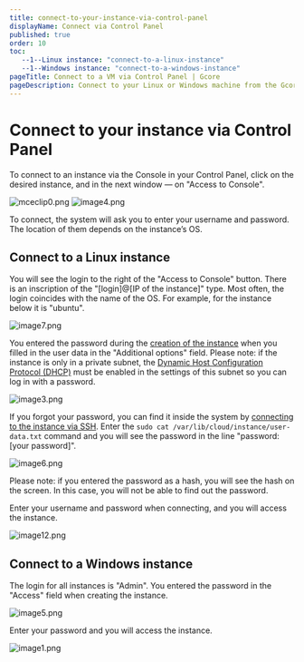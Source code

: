 ```yaml
---
title: connect-to-your-instance-via-control-panel
displayName: Connect via Control Panel
published: true
order: 10
toc:
   --1--Linux instance: "connect-to-a-linux-instance"
   --1--Windows instance: "connect-to-a-windows-instance"
pageTitle: Connect to a VM via Control Panel | Gcore
pageDescription: Connect to your Linux or Windows machine from the Gcore Control Panel
---
```

# Connect to your instance via Control Panel

To connect to an instance via the Console in your Control Panel, click on the desired instance, and in the next window — on "Access to Console".

<media-gallery>
<img src="https://assets.gcore.pro/docs/cloud/virtual-instances/connect/connect-to-your-instance-via-control-panel/mceclip0.png" alt="mceclip0.png">

<img src="https://assets.gcore.pro/docs/cloud/virtual-instances/connect/connect-to-your-instance-via-control-panel/image4.png" alt="image4.png">
</media-gallery>

To connect, the system will ask you to enter your username and password. The location of them depends on the instance’s OS.

## Connect to a Linux instance 

You will see the login to the right of the "Access to Console" button. There is an inscription of the "\[login\]@\[IP of the instance\]" type. Most often, the login coincides with the name of the OS. For example, for the instance below it is "ubuntu".

<img src="https://assets.gcore.pro/docs/cloud/virtual-instances/connect/connect-to-your-instance-via-control-panel/image7.png" alt="image7.png">

You entered the password during the <a href="https://gcore.com/docs/cloud/virtual-instances/create-an-instance" target="_blank">creation of the instance</a> when you filled in the user data in the "Additional options" field. Please note: if the instance is only in a private subnet, the [Dynamic Host Configuration Protocol (DHCP)](#enable-DHCP) must be enabled in the settings of this subnet so you can log in with a password.

<img src="https://assets.gcore.pro/docs/cloud/virtual-instances/connect/connect-to-your-instance-via-control-panel/image3.png" alt="image3.png">

If you forgot your password, you can find it inside the system by <a href="https://gcore.com/docs/cloud/virtual-instances/connect/connect-to-your-instance-via-ssh" target="_blank">connecting to the instance via SSH</a>. Enter the `sudo cat /var/lib/cloud/instance/user-data.txt` command and you will see the password in the line "password: \[your password\]".

<img src="https://assets.gcore.pro/docs/cloud/virtual-instances/connect/connect-to-your-instance-via-control-panel/image6.png" alt="image6.png">

Please note: if you entered the password as a hash, you will see the hash on the screen. In this case, you will not be able to find out the password.

Enter your username and password when connecting, and you will access the instance.

<img src="https://assets.gcore.pro/docs/cloud/virtual-instances/connect/connect-to-your-instance-via-control-panel/image12.png" alt="image12.png">

## Connect to a Windows instance

The login for all instances is "Admin". You entered the password in the "Access" field when creating the instance.

<img src="https://assets.gcore.pro/docs/cloud/virtual-instances/connect/connect-to-your-instance-via-control-panel/image5.png" alt="image5.png">

Enter your password and you will access the instance.

<img src="https://assets.gcore.pro/docs/cloud/virtual-instances/connect/connect-to-your-instance-via-control-panel/image1.png" alt="image1.png">

